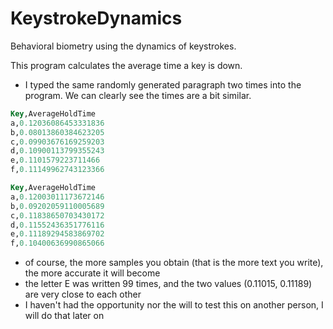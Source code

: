 # KeystrokeDynamics
Behavioral biometry using the dynamics of keystrokes.

This program calculates the average time a key is down.

- I typed the same randomly generated paragraph two times into the program. We can clearly see the times are a bit similar.
```sql
Key,AverageHoldTime
a,0.12036086453331836
b,0.08013860384623205
c,0.09903676169259203
d,0.10900113799355243
e,0.1101579223711466
f,0.11149962743123366
```

```sql
Key,AverageHoldTime
a,0.12003011173672146
b,0.09202059110005689
c,0.11838650703430172
d,0.11552436351776116
e,0.11189294583869702
f,0.10400636990865066
```

- of course, the more samples you obtain (that is the more text you write), the more accurate it will become
- the letter E was written 99 times, and the two values (0.11015, 0.11189) are very close to each other
- I haven't had the opportunity nor the will to test this on another person, I will do that later on
